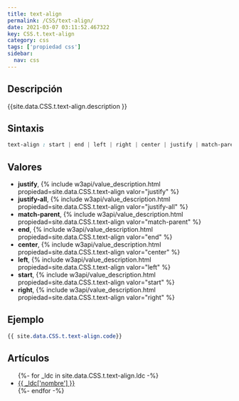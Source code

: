 ```yaml
---
title: text-align
permalink: /CSS/text-align/
date: 2021-03-07 03:11:52.467322
key: CSS.t.text-align
category: css
tags: ['propiedad css']
sidebar: 
  nav: css
---
```


## Descripción
{{site.data.CSS.t.text-align.description }}

## Sintaxis
~~~css
text-align : start | end | left | right | center | justify | match-parent | justify-all
~~~

## Valores
* **justify**,  {% include w3api/value_description.html propiedad=site.data.CSS.t.text-align valor="justify" %}
* **justify-all**,  {% include w3api/value_description.html propiedad=site.data.CSS.t.text-align valor="justify-all" %}
* **match-parent**,  {% include w3api/value_description.html propiedad=site.data.CSS.t.text-align valor="match-parent" %}
* **end**,  {% include w3api/value_description.html propiedad=site.data.CSS.t.text-align valor="end" %}
* **center**,  {% include w3api/value_description.html propiedad=site.data.CSS.t.text-align valor="center" %}
* **left**,  {% include w3api/value_description.html propiedad=site.data.CSS.t.text-align valor="left" %}
* **start**,  {% include w3api/value_description.html propiedad=site.data.CSS.t.text-align valor="start" %}
* **right**,  {% include w3api/value_description.html propiedad=site.data.CSS.t.text-align valor="right" %}

## Ejemplo
~~~css
{{ site.data.CSS.t.text-align.code}}
~~~

## Artículos
<ul>
{%- for _ldc in site.data.CSS.t.text-align.ldc -%}
   <li>
       <a href="{{_ldc['url'] }}">{{ _ldc['nombre'] }}</a>
   </li>
{%- endfor -%}
</ul>

